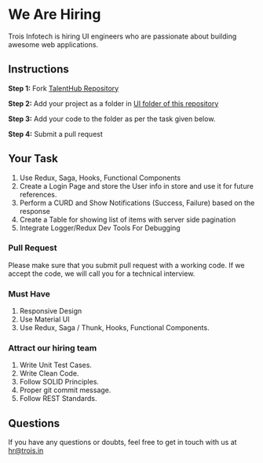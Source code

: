 # We Are Hiring
Trois Infotech is hiring UI engineers who are passionate about building awesome web applications.

## Instructions
**Step 1:** Fork [TalentHub Repository](https://github.com/troisinfotech/TalentHub)
 
 **Step 2:** Add your project as a folder in [UI folder of this repository](https://github.com/troisinfotech/TalentHub/tree/master/UI) 
 
 **Step 3:** Add your code to the folder as per the task given below.
 
 **Step 4:** Submit a pull request 

## Your Task
1. Use Redux, Saga, Hooks, Functional Components
1. Create a Login Page and store the User info in store and use it for future references.
1. Perform a CURD and Show Notifications (Success, Failure) based on the response
1. Create a Table for showing list of items with server side pagination
1. Integrate Logger/Redux Dev Tools For Debugging

### Pull Request
Please make sure that you submit pull request with a working code. 
If we accept the code, we will call you for a technical interview.

### Must Have
1. Responsive Design
1. Use Material UI
1. Use Redux, Saga / Thunk, Hooks, Functional Components.

### Attract our hiring team
1. Write Unit Test Cases.
1. Write Clean Code.
1. Follow SOLID Principles.
1. Proper git commit message.
1. Follow REST Standards.

## Questions
If you have any questions or doubts, feel free to get in touch with us at hr@trois.in
